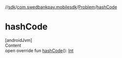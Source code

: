 //[sdk](../../../index.md)/[com.swedbankpay.mobilesdk](../index.md)/[Problem](index.md)/[hashCode](hash-code.md)



# hashCode  
[androidJvm]  
Content  
open override fun [hashCode](hash-code.md)(): [Int](https://kotlinlang.org/api/latest/jvm/stdlib/kotlin/-int/index.html)  



